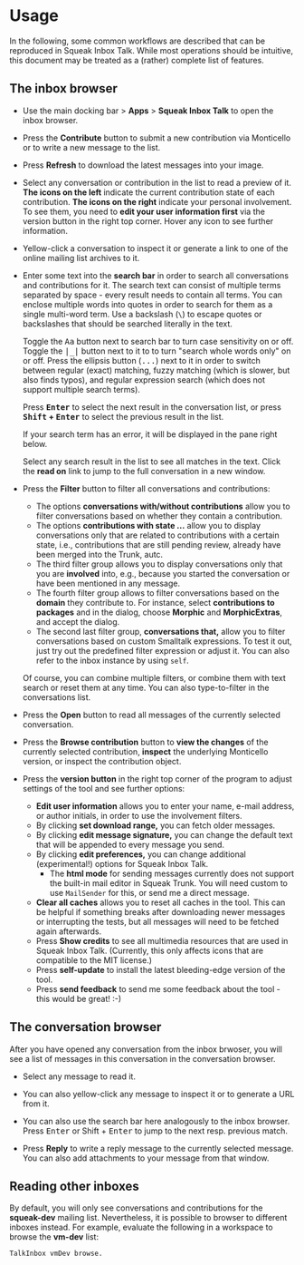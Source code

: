 # Usage

In the following, some common workflows are described that can be reproduced in Squeak Inbox Talk.
While most operations should be intuitive, this document may be treated as a (rather) complete list of features.

## The inbox browser

- Use the main docking bar > **Apps** > **Squeak Inbox Talk** to open the inbox browser.

- Press the **Contribute** button to submit a new contribution via Monticello or to write a new message to the list.

- Press **Refresh** to download the latest messages into your image.

- Select any conversation or contribution in the list to read a preview of it.
  **The icons on the left** indicate the current contribution state of each contribution.
  **The icons on the right** indicate your personal involvement.
  To see them, you need to **edit your user information first** via the version button in the right top corner.
  Hover any icon to see further information.

- Yellow-click a conversation to inspect it or generate a link to one of the online mailing list archives to it.

- Enter some text into the **search bar** in order to search all conversations and contributions for it.
  The search text can consist of multiple terms separated by space - every result needs to contain all terms.
  You can enclose multiple words into quotes in order to search for them as a single multi-word term.
  Use a backslash (`\`) to escape quotes or backslashes that should be searched literally in the text.

  Toggle the <kbd>Aa</kbd> button next to search bar to turn case sensitivity on or off.
  Toggle the <kbd>|_|</kbd> button next to it to to turn "search whole words only" on or off.
  Press the ellipsis button (<kbd>...</kbd>) next to it in order to switch between regular (exact) matching, fuzzy matching (which is slower, but also finds typos), and regular expression search (which does not support multiple search terms).

  Press **<kbd>Enter</kbd>** to select the next result in the conversation list, or press **<kbd>Shift</kbd> + <kbd>Enter</kbd>** to select the previous result in the list.
  
  If your search term has an error, it will be displayed in the pane right below.

  Select any search result in the list to see all matches in the text.
  Click the **read on** link to jump to the full conversation in a new window.

- Press the **Filter** button to filter all conversations and contributions:

  * The options **conversations with/without contributions** allow you to filter conversations based on whether they contain a contribution.
  * The options **contributions with state ...** allow you to display conversations only that are related to contributions with a certain state, i.e., contributions that are still pending review, already have been merged into the Trunk, autc.
  * The third filter group allows you to display conversations only that you are **involved** into, e.g., because you started the conversation or have been mentioned in any message.
  * The fourth filter group allows to filter conversations based on the **domain** they contribute to.
    For instance, select **contributions to packages** and in the dialog, choose **Morphic** and **MorphicExtras**, and accept the dialog.
  * The second last filter group, **conversations that,** allow you to filter conversations based on custom Smalltalk expressions.
    To test it out, just try out the predefined filter expression or adjust it.
	You can also refer to the inbox instance by using `self`.
  
  Of course, you can combine multiple filters, or combine them with text search or reset them at any time.
  You can also type-to-filter in the conversations list.

- Press the **Open** button to read all messages of the currently selected conversation.

- Press the **Browse contribution** button to **view the changes** of the currently selected contribution, **inspect** the underlying Monticello version, or inspect the contribution object.

- Press the **version button** in the right top corner of the program to adjust settings of the tool and see further options:
  * **Edit user information** allows you to enter your name, e-mail address, or author initials, in order to use the involvement filters.
  * By clicking **set download range,** you can fetch older messages.
  * By clicking **edit message signature,** you can change the default text that will be appended to every message you send.
  * By clicking **edit preferences,** you can change additional (experimental!) options for Squeak Inbox Talk.
    + The **html mode** for sending messages currently does not support the built-in mail editor in Squeak Trunk.
      You will need custom to use `MailSender` for this, or send me a direct message.
  * **Clear all caches** allows you to reset all caches in the tool.
    This can be helpful if something breaks after downloading newer messages or interrupting the tests, but all messages will need to be fetched again afterwards.
  * Press **Show credits** to see all multimedia resources that are used in Squeak Inbox Talk.
    (Currently, this only affects icons that are compatible to the MIT license.)
  * Press **self-update** to install the latest bleeding-edge version of the tool.
  * Press **send feedback** to send me some feedback about the tool - this would be great! :-)

## The conversation browser

After you have opened any conversation from the inbox brwoser, you will see a list of messages in this conversation in the conversation browser.

- Select any message to read it.

- You can also yellow-click any message to inspect it or to generate a URL from it.

- You can also use the search bar here analogously to the inbox browser.
  Press <kbd>Enter</kbd> or <kdb>Shift</kbd> + <kbd>Enter</kbd> to jump to the next resp. previous match.

- Press **Reply** to write a reply message to the currently selected message.
  You can also add attachments to your message from that window.

## Reading other inboxes

By default, you will only see conversations and contributions for the **squeak-dev** mailing list.
Nevertheless, it is possible to browser to different inboxes instead.
For example, evaluate the following in a workspace to browse the **vm-dev** list:

```smalltalk
TalkInbox vmDev browse.
```
